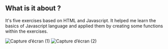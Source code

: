 ## What is it about ?
It's five exercises based on HTML and Javascript. It helped me learn the basics of Javascript language and applied them by creating some functions within the exercises.

![Capture d’écran (1)](https://github.com/hjrayd/exo-base-JS/assets/164890959/fcb15857-e504-4670-b2ad-e40bbbe06add)
![Capture d’écran (2)](https://github.com/hjrayd/exo-base-JS/assets/164890959/278c4dc1-25e2-4359-85c6-2beb713e0dcb)
